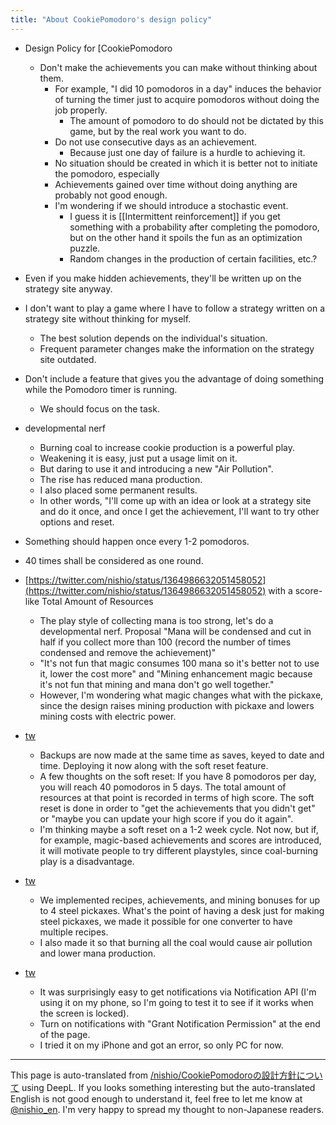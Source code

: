 ```yaml
---
title: "About CookiePomodoro's design policy"
---
```


- Design Policy for [CookiePomodoro
    - Don't make the achievements you can make without thinking about them.
        - For example, "I did 10 pomodoros in a day" induces the behavior of turning the timer just to acquire pomodoros without doing the job properly.
            - The amount of pomodoro to do should not be dictated by this game, but by the real work you want to do.
        - Do not use consecutive days as an achievement.
            - Because just one day of failure is a hurdle to achieving it.
        - No situation should be created in which it is better not to initiate the pomodoro, especially
        - Achievements gained over time without doing anything are probably not good enough.
        - I'm wondering if we should introduce a stochastic event.
            - I guess it is [[Intermittent reinforcement]] if you get something with a probability after completing the pomodoro, but on the other hand it spoils the fun as an optimization puzzle.
            - Random changes in the production of certain facilities, etc.?
- Even if you make hidden achievements, they'll be written up on the strategy site anyway.
- I don't want to play a game where I have to follow a strategy written on a strategy site without thinking for myself.
    - The best solution depends on the individual's situation.
    - Frequent parameter changes make the information on the strategy site outdated.
- Don't include a feature that gives you the advantage of doing something while the Pomodoro timer is running.
    - We should focus on the task.


- developmental nerf
    - Burning coal to increase cookie production is a powerful play.
    - Weakening it is easy, just put a usage limit on it.
    - But daring to use it and introducing a new "Air Pollution".
    - The rise has reduced mana production.
    - I also placed some permanent results.
    - In other words, "I'll come up with an idea or look at a strategy site and do it once, and once I get the achievement, I'll want to try other options and reset.

- Something should happen once every 1-2 pomodoros.
- 40 times shall be considered as one round.

- [https://twitter.com/nishio/status/1364986632051458052](https://twitter.com/nishio/status/1364986632051458052) with a score-like Total Amount of Resources
    - The play style of collecting mana is too strong, let's do a developmental nerf. Proposal "Mana will be condensed and cut in half if you collect more than 100 (record the number of times condensed and remove the achievement)"
    - "It's not fun that magic consumes 100 mana so it's better not to use it, lower the cost more" and "Mining enhancement magic because it's not fun that mining and mana don't go well together."
    - However, I'm wondering what magic changes what with the pickaxe, since the design raises mining production with pickaxe and lowers mining costs with electric power.

- [tw](https://twitter.com/nishio/status/1368568916679610372)
    - Backups are now made at the same time as saves, keyed to date and time. Deploying it now along with the soft reset feature.
    - A few thoughts on the soft reset: If you have 8 pomodoros per day, you will reach 40 pomodoros in 5 days. The total amount of resources at that point is recorded in terms of high score. The soft reset is done in order to "get the achievements that you didn't get" or "maybe you can update your high score if you do it again".
    - I'm thinking maybe a soft reset on a 1-2 week cycle. Not now, but if, for example, magic-based achievements and scores are introduced, it will motivate people to try different playstyles, since coal-burning play is a disadvantage.

- [tw](https://twitter.com/nishio/status/1365347014830006278)
    - We implemented recipes, achievements, and mining bonuses for up to 4 steel pickaxes. What's the point of having a desk just for making steel pickaxes, we made it possible for one converter to have multiple recipes.
    - I also made it so that burning all the coal would cause air pollution and lower mana production.

- [tw](https://twitter.com/nishio/status/1368790930715643905)
    - It was surprisingly easy to get notifications via Notification API (I'm using it on my phone, so I'm going to test it to see if it works when the screen is locked).
    - Turn on notifications with "Grant Notification Permission" at the end of the page.
    - I tried it on my iPhone and got an error, so only PC for now.

---
This page is auto-translated from [/nishio/CookiePomodoroの設計方針について](https://scrapbox.io/nishio/CookiePomodoroの設計方針について) using DeepL. If you looks something interesting but the auto-translated English is not good enough to understand it, feel free to let me know at [@nishio_en](https://twitter.com/nishio_en). I'm very happy to spread my thought to non-Japanese readers.